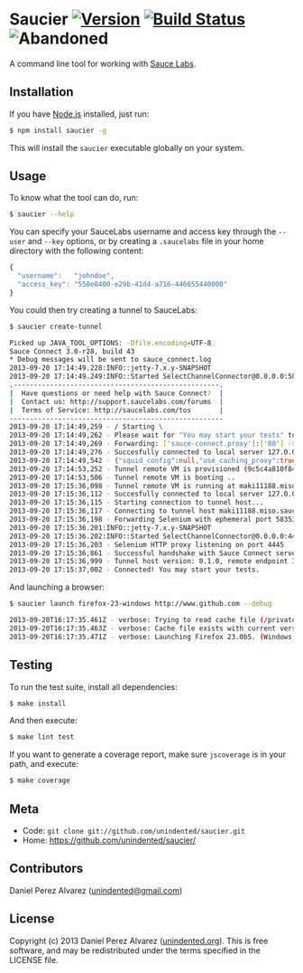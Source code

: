 # Saucier [![Version](https://img.shields.io/npm/v/saucier.svg)](https://www.npmjs.com/package/saucier) [![Build Status](https://img.shields.io/travis/unindented/saucier.svg)](http://travis-ci.org/unindented/saucier) ![Abandoned](https://img.shields.io/badge/status-abandoned-red.svg)

A command line tool for working with [Sauce Labs](http://saucelabs.com).


## Installation

If you have [Node.js](http://nodejs.org/) installed, just run:

```sh
$ npm install saucier -g
```

This will install the `saucier` executable globally on your system.


## Usage

To know what the tool can do, run:

```sh
$ saucier --help
```

You can specify your SauceLabs username and access key through the `--user` and `--key` options, or by creating a `.saucelabs` file in your home directory with the following content:

```js
{
  "username":   "johndoe",
  "access_key": "550e8400-e29b-41d4-a716-446655440000"
}
```

You could then try creating a tunnel to SauceLabs:

```sh
$ saucier create-tunnel

Picked up JAVA_TOOL_OPTIONS: -Dfile.encoding=UTF-8
Sauce Connect 3.0-r28, build 43
* Debug messages will be sent to sauce_connect.log
2013-09-20 17:14:49.228:INFO::jetty-7.x.y-SNAPSHOT
2013-09-20 17:14:49.249:INFO::Started SelectChannelConnector@0.0.0.0:58347
.---------------------------------------------------.
|  Have questions or need help with Sauce Connect?  |
|  Contact us: http://support.saucelabs.com/forums  |
|  Terms of Service: http://saucelabs.com/tos       |
-----------------------------------------------------
2013-09-20 17:14:49,259 - / Starting \
2013-09-20 17:14:49,262 - Please wait for "You may start your tests" to start your tests.
2013-09-20 17:14:49,269 - Forwarding: ['sauce-connect.proxy']:['80'] -> 127.0.0.1:['58347']
2013-09-20 17:14:49,276 - Succesfully connected to local server 127.0.0.1:58347 in 3ms
2013-09-20 17:14:49,542 - {"squid_config":null,"use_caching_proxy":true,"metadata":{"PythonVersion":"2.5.1","OwnerHost":"127.0.0.1","Release":"3.0-r28","OwnerPorts":["58347"],"Ports":["80"],"Platform":"Java-1.7.0_15-Java_HotSpot-TM-_64-Bit_Server_VM,_23.7-b01,_Oracle_Corporation-on-Mac_OS_X-10.8.4-x86_64","Build":"43","ScriptRelease":43,"ScriptName":"sauce_connect"},"use_kgp":true,"tunnel_identifier":"","shared_tunnel":false,"fast_fail_regexps":null,"ssh_port":443,"direct_domains":null,"domain_names":["sauce-connect.proxy"]}
2013-09-20 17:14:53,252 - Tunnel remote VM is provisioned (9c5c4a810f844aff9dbc956f8feac996)
2013-09-20 17:14:53,506 - Tunnel remote VM is booting ..
2013-09-20 17:15:36,098 - Tunnel remote VM is running at maki11188.miso.saucelabs.com
2013-09-20 17:15:36,112 - Succesfully connected to local server 127.0.0.1:58347 in 0ms
2013-09-20 17:15:36,115 - Starting connection to tunnel host...
2013-09-20 17:15:36,117 - Connecting to tunnel host maki11188.miso.saucelabs.com as dalvarez
2013-09-20 17:15:36,198 - Forwarding Selenium with ephemeral port 58353
2013-09-20 17:15:36.201:INFO::jetty-7.x.y-SNAPSHOT
2013-09-20 17:15:36.202:INFO::Started SelectChannelConnector@0.0.0.0:4445
2013-09-20 17:15:36,203 - Selenium HTTP proxy listening on port 4445
2013-09-20 17:15:36,861 - Successful handshake with Sauce Connect server
2013-09-20 17:15:36,999 - Tunnel host version: 0.1.0, remote endpoint ID: 52886b33e6bc4062a91682b58101e671
2013-09-20 17:15:37,002 - Connected! You may start your tests.
```

And launching a browser:

```sh
$ saucier launch firefox-23-windows http://www.github.com --debug

2013-09-20T16:17:35.461Z - verbose: Trying to read cache file (/private/var/folders/89/vy7z378x3gg868p15lkpdj6r0000gp/T/saucelabs_cache.json)
2013-09-20T16:17:35.463Z - verbose: Cache file exists with current version (0.1.0)
2013-09-20T16:17:35.471Z - verbose: Launching Firefox 23.0b5. (Windows 2003)
```


## Testing

To run the test suite, install all dependencies:

```sh
$ make install
```

And then execute:

```sh
$ make lint test
```

If you want to generate a coverage report, make sure `jscoverage` is in your path, and execute:

```sh
$ make coverage
```


## Meta

* Code: `git clone git://github.com/unindented/saucier.git`
* Home: <https://github.com/unindented/saucier/>


## Contributors

Daniel Perez Alvarez ([unindented@gmail.com](mailto:unindented@gmail.com))


## License

Copyright (c) 2013 Daniel Perez Alvarez ([unindented.org](https://unindented.org/)). This is free software, and may be redistributed under the terms specified in the LICENSE file.
